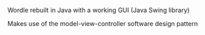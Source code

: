 Wordle rebuilt in Java with a working GUI (Java Swing library)

Makes use of the model-view-controller software design pattern
